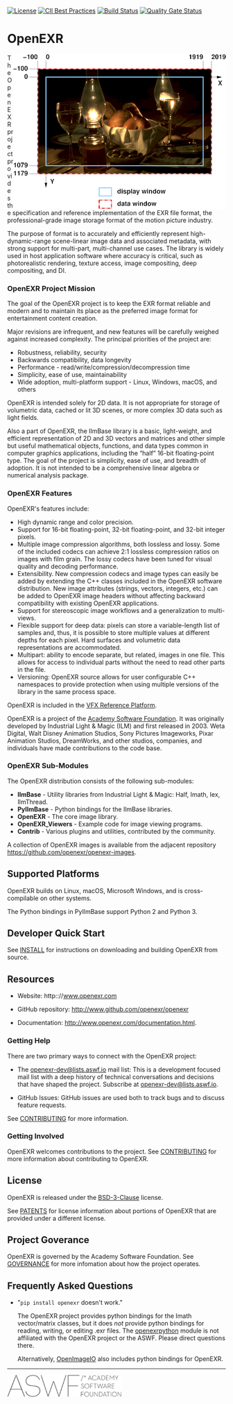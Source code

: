 [![License](https://img.shields.io/badge/License-BSD%203%20Clause-blue.svg)](LICENSE.md)
[![CII Best Practices](https://bestpractices.coreinfrastructure.org/projects/2799/badge)](https://bestpractices.coreinfrastructure.org/projects/2799)
[![Build Status](https://dev.azure.com/openexr/OpenEXR/_apis/build/status/openexr.openexr?branchName=master)](https://dev.azure.com/openexr/OpenEXR/_build/latest?definitionId=1&branchName=master)
[![Quality Gate Status](https://sonarcloud.io/api/project_badges/measure?project=openexr_openexr&metric=alert_status)](https://sonarcloud.io/dashboard?id=openexr_openexr)

# OpenEXR

<img align="right" src="/OpenEXR/doc/images/windowExample1.png">

The OpenEXR project provides the specification and reference
implementation of the EXR file format, the professional-grade image
storage format of the motion picture industry. 

The purpose of format is to accurately and efficiently represent
high-dynamic-range scene-linear image data and associated metadata,
with strong support for multi-part, multi-channel use cases. The
library is widely used in host application software where accuracy is
critical, such as photorealistic rendering, texture access, image
compositing, deep compositing, and DI.

### OpenEXR Project Mission

The goal of the OpenEXR project is to keep the EXR format reliable and
modern and to maintain its place as the preferred image format for
entertainment content creation. 

Major revisions are infrequent, and new features will be carefully
weighed against increased complexity.  The principal priorities of the
project are:

* Robustness, reliability, security
* Backwards compatibility, data longevity
* Performance - read/write/compression/decompression time
* Simplicity, ease of use, maintainability
* Wide adoption, multi-platform support - Linux, Windows, macOS, and others

OpenEXR is intended solely for 2D data. It is not appropriate for
storage of volumetric data, cached or lit 3D scenes, or more complex
3D data such as light fields.

Also a part of OpenEXR, the IlmBase library is a basic, light-weight,
and efficient representation of 2D and 3D vectors and matrices and
other simple but useful mathematical objects, functions, and data
types common in computer graphics applications, including the “half”
16-bit floating-point type. The goal of the project is simplicity,
ease of use, and breadth of adoption. It is not intended to be a
comprehensive linear algebra or numerical analysis package.

### OpenEXR Features

OpenEXR's features include:

* High dynamic range and color precision.
* Support for 16-bit floating-point, 32-bit floating-point, and
  32-bit integer pixels.
* Multiple image compression algorithms, both lossless and lossy. Some of
  the included codecs can achieve 2:1 lossless compression ratios on images
  with film grain.  The lossy codecs have been tuned for visual quality and
  decoding performance.
* Extensibility. New compression codecs and image types can easily be added
  by extending the C++ classes included in the OpenEXR software distribution.
  New image attributes (strings, vectors, integers, etc.) can be added to
  OpenEXR image headers without affecting backward compatibility with
  existing OpenEXR applications. 
* Support for stereoscopic image workflows and a generalization
  to multi-views.
* Flexible support for deep data: pixels can store a variable-length list
  of samples and, thus, it is possible to store multiple values at different
  depths for each pixel. Hard surfaces and volumetric data representations
  are accommodated.
* Multipart: ability to encode separate, but related, images in one file.
  This allows for access to individual parts without the need to read other
  parts in the file.
* Versioning: OpenEXR source allows for user configurable C++
  namespaces to provide protection when using multiple versions of the
  library in the same process space.

OpenEXR is included in the [VFX Reference
Platform](https://vfxplatform.com).

OpenEXR is a project of the [Academy Software
Foundation](https://www.aswf.io).  It was originally developed by
Industrial Light & Magic (ILM) and first released in 2003.  Weta
Digital, Walt Disney Animation Studios, Sony Pictures Imageworks,
Pixar Animation Studios, DreamWorks, and other studios, companies, and
individuals have made contributions to the code base.

### OpenEXR Sub-Modules

The OpenEXR distribution consists of the following sub-modules:

* **IlmBase** - Utility libraries from Industrial Light & Magic: Half, Imath, Iex, IlmThread.
* **PyIlmBase** - Python bindings for the IlmBase libraries.
* **OpenEXR** - The core image library.
* **OpenEXR_Viewers** - Example code for image viewing programs.
* **Contrib** - Various plugins and utilities, contributed by the community.
    
A collection of OpenEXR images is available from the adjacent repository
https://github.com/openexr/openexr-images.

## Supported Platforms

OpenEXR builds on Linux, macOS, Microsoft Windows, and is
cross-compilable on other systems.

The Python bindings in PyIlmBase support Python 2 and Python 3.

## Developer Quick Start

See [INSTALL](INSTALL.md) for instructions on downloading and building OpenEXR
from source.

## Resources

* Website: http:://www.openexr.com

* GitHub repository: http://www.github.com/openexr/openexr

* Documentation: http://www.openexr.com/documentation.html.

### Getting Help

There are two primary ways to connect with the OpenEXR project:

* The openexr-dev@lists.aswf.io mail list: This is a development
  focused mail list with a deep history of technical conversations and
  decisions that have shaped the project. Subscribe at
  [openexr-dev@lists.aswf.io](https://lists.aswf.io/g/openexr-dev).

* GitHub Issues: GitHub issues are used both to track bugs and to
  discuss feature requests.

See [CONTRIBUTING](CONTRIBUTING.md) for more information.

### Getting Involved

OpenEXR welcomes contributions to the project. See
[CONTRIBUTING](CONTRIBUTING.md) for more information about
contributing to OpenEXR.

## License

OpenEXR is released under the [BSD-3-Clause](LICENSE) license.

See [PATENTS](OpenEXR/PATENTS) for license information about portions of OpenEXR that are provided under a different license.

## Project Goverance

OpenEXR is governed by the Academy Software Foundation. See
[GOVERNANCE](GOVERNANCE.md) for more infomation about how the project
operates.

## Frequently Asked Questions

* "``pip install openexr`` doesn't work."

  The OpenEXR project provides python bindings for the Imath
  vector/matrix classes, but it does *not* provide python bindings for
  reading, writing, or editing .exr files.  The
  [openexrpython](https://github.com/jamesbowman/openexrpython) module
  is not affiliated with the OpenEXR project or the ASWF. Please
  direct questions there.

  Alternatively,
  [OpenImageIO](https://sites.google.com/site/openimageio/home) also
  includes python bindings for OpenEXR.

---

![aswf](/ASWF/images/aswf.png)
